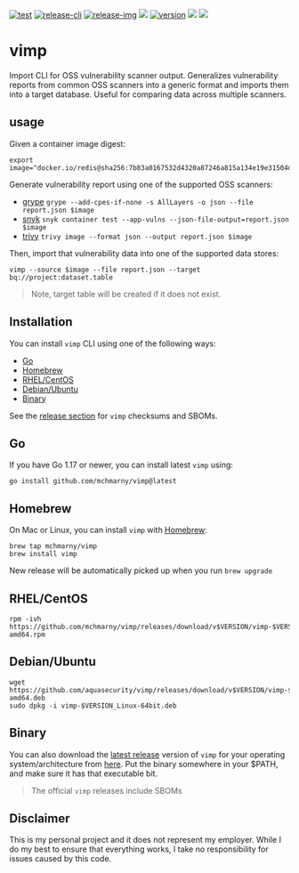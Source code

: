 [![test](https://github.com/mchmarny/vimp/actions/workflows/on-push.yaml/badge.svg?branch=main)](https://github.com/mchmarny/vimp/actions/workflows/on-push.yaml)
[![release-cli](https://github.com/mchmarny/vimp/actions/workflows/on-tag-cli.yaml/badge.svg?branch=main)](https://github.com/mchmarny/vimp/actions/workflows/on-tag-cli.yaml)
[![release-img](https://github.com/mchmarny/vimp/actions/workflows/on-tag-img.yaml/badge.svg?branch=main)](https://github.com/mchmarny/vimp/actions/workflows/on-tag-img.yaml)
[![](https://codecov.io/gh/mchmarny/vimp/branch/main/graph/badge.svg?token=9HLYDZZADN)](https://codecov.io/gh/mchmarny/vimp)
[![version](https://img.shields.io/github/release/mchmarny/vimp.svg?label=version)](https://github.com/mchmarny/vimp/releases/latest)
[![](https://img.shields.io/github/go-mod/go-version/mchmarny/vimp.svg?label=go)](https://github.com/mchmarny/vimp)
[![](https://goreportcard.com/badge/github.com/mchmarny/vimp)](https://goreportcard.com/report/github.com/mchmarny/vimp)

# vimp

Import CLI for OSS vulnerability scanner output. Generalizes vulnerability reports from common OSS scanners into a generic format and imports them into a target database. Useful for comparing data across multiple scanners.

## usage

Given a container image digest:

```shell
export image="docker.io/redis@sha256:7b83a0167532d4320a87246a815a134e19e31504d85e8e55f0bb5bb9edf70448"
```

Generate vulnerability report using one of the supported OSS scanners:

* [grype](https://github.com/anchore/grype) `grype --add-cpes-if-none -s AllLayers -o json --file report.json $image`
* [snyk](https://github.com/snyk/cli) `snyk container test --app-vulns --json-file-output=report.json $image`
* [trivy](https://github.com/aquasecurity/trivy) `trivy image --format json --output report.json $image`

Then, import that vulnerability data into one of the supported data stores:

```shell
vimp --source $image --file report.json --target bq://project:dataset.table
```

> Note, target table will be created if it does not exist.

## Installation 

You can install `vimp` CLI using one of the following ways:

* [Go](#go)
* [Homebrew](#homebrew)
* [RHEL/CentOS](#rhelcentos)
* [Debian/Ubuntu](#debianubuntu)
* [Binary](#binary)

See the [release section](https://github.com/mchmarny/vimp/releases/latest) for `vimp` checksums and SBOMs.

## Go

If you have Go 1.17 or newer, you can install latest `vimp` using:

```shell
go install github.com/mchmarny/vimp@latest
```

## Homebrew

On Mac or Linux, you can install `vimp` with [Homebrew](https://brew.sh/):

```shell
brew tap mchmarny/vimp
brew install vimp
```

New release will be automatically picked up when you run `brew upgrade`

## RHEL/CentOS

```shell
rpm -ivh https://github.com/mchmarny/vimp/releases/download/v$VERSION/vimp-$VERSION_Linux-amd64.rpm
```

## Debian/Ubuntu

```shell
wget https://github.com/aquasecurity/vimp/releases/download/v$VERSION/vimp-$VERSION_Linux-amd64.deb
sudo dpkg -i vimp-$VERSION_Linux-64bit.deb
```

## Binary 

You can also download the [latest release](https://github.com/mchmarny/vimp/releases/latest) version of `vimp` for your operating system/architecture from [here](https://github.com/mchmarny/vimp/releases/latest). Put the binary somewhere in your $PATH, and make sure it has that executable bit.

> The official `vimp` releases include SBOMs

## Disclaimer

This is my personal project and it does not represent my employer. While I do my best to ensure that everything works, I take no responsibility for issues caused by this code.
